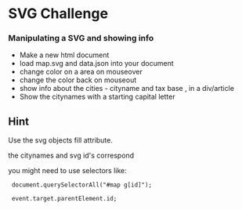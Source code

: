 # SVG Challenge
###  Manipulating a SVG and showing info
* Make a new html document
* load map.svg and data.json into your document
* change color on a area on mouseover
* change the color back on mouseout
* show info about the cities - cityname and tax base , in a div/article
* Show the citynames with a starting capital letter

## Hint
Use the svg objects fill attribute.

the citynames and svg id's correspond

you might need to use selectors like:
 
 ```
  document.querySelectorAll("#map g[id]");
  
  event.target.parentElement.id;
  
  ```
 
